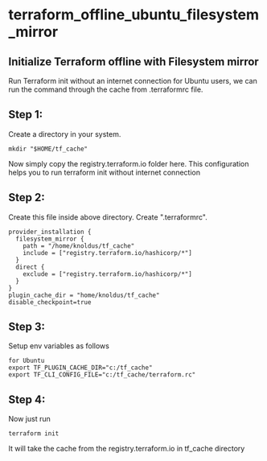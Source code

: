 # terraform_offline_ubuntu_filesystem_mirror

## Initialize Terraform offline with Filesystem mirror

Run Terraform init without an internet connection for Ubuntu users, we can run the command through the cache from .terraformrc file. 

## Step 1: 
Create a directory in your system. 
```
mkdir "$HOME/tf_cache"
```
Now simply copy the registry.terraform.io folder here. This configuration helps you to run terraform init without internet connection

## Step 2: 
Create this file inside above directory. Create ".terraformrc".

```
provider_installation {
  filesystem_mirror {
    path = "/home/knoldus/tf_cache"
    include = ["registry.terraform.io/hashicorp/*"]
  }
  direct {
    exclude = ["registry.terraform.io/hashicorp/*"]
  }
}
plugin_cache_dir = "home/knoldus/tf_cache"
disable_checkpoint=true
```

## Step 3: 
Setup env variables as follows
  
  ```
for Ubuntu
export TF_PLUGIN_CACHE_DIR="c:/tf_cache"
export TF_CLI_CONFIG_FILE="c:/tf_cache/terraform.rc"
  ```

## Step 4: 
Now just run 
```
terraform init
  ```
It will take the cache from the registry.terraform.io in tf_cache directory


